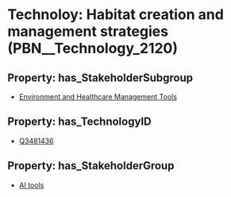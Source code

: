 # Technoloy: __Habitat creation and management strategies__ (PBN__Technology_2120)

## Property: has_StakeholderSubgroup

* [Environment and Healthcare Management Tools](PBN__TechSubgroup_14)

## Property: has_TechnologyID

* [Q3481436](Q3481436)

## Property: has_StakeholderGroup

* [AI tools](PBN__TechGroup_0)

